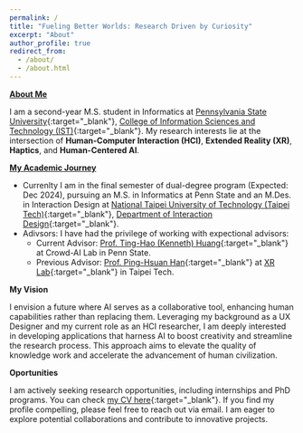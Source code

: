 ```yaml
---
permalink: /
title: "Fueling Better Worlds: Research Driven by Curiosity"
excerpt: "About"
author_profile: true
redirect_from: 
  - /about/
  - /about.html
---
```


<u>**About Me**</u>

I am a second-year M.S. student in Informatics at [Pennsylvania State University](https://www.psu.edu/){:target="_blank"}, [College of Information Sciences and Technology (IST)](https://ist.psu.edu/){:target="_blank"}. My research interests lie at the intersection of **Human-Computer Interaction (HCI)**, **Extended Reality (XR)**, **Haptics**, and **Human-Centered AI**.


<u>**My Academic Journey**</u>
- Currenlty I am in the final semester of dual-degree program (Expected: Dec 2024), pursuing an M.S. in Informatics at Penn State and an M.Des. in Interaction Design at [National Taipei University of Technology (Taipei Tech)](https://www-en.ntut.edu.tw/){:target="_blank"}, [Department of Interaction Design](https://ixd.ntut.edu.tw/index.php?Lang=en){:target="_blank"}.
- Adivsors: I have had the privilege of working with expectional advisors:
  - Current Advisor: [Prof. Ting-Hao (Kenneth) Huang](http://kennethhuang.cc/){:target="_blank"} at Crowd-AI Lab in Penn State. 
  - Previous Advisor: [Prof. Ping-Hsuan Han](https://pinghsuan.info/){:target="_blank"} at [XR Lab](https://www.youtube.com/@xrlabntut0411){:target="_blank"} in Taipei Tech.

**My Vision**

I envision a future where AI serves as a collaborative tool, enhancing human capabilities rather than replacing them. Leveraging my background as a UX Designer and my current role as an HCI researcher, I am deeply interested in developing applications that harness AI to boost creativity and streamline the research process.  This approach aims to elevate the quality of knowledge work and accelerate the advancement of human civilization.

**Oportunities**

I am actively seeking research opportunities, including internships and PhD programs. You can check [my CV here](./publicFiles/CV.pdf){:target="_blank"}. If you find my profile compelling, please feel free to reach out via email. I am eager to explore potential collaborations and contribute to innovative projects.

<!-- I am a second-year M.S. student Informatics at [Pennsylvania State University, College of Information Sciences and Technology (IST)](https://ist.psu.edu/). My core research focus is Human-Computer Interaction (HCI), where I aim to develop technologies that serve human needs and enhance human capabilities. My interests span several interconnected areas, including Extended Reality (XR) and Haptics, Human-Centered AI, and the exploration of technology's potential in various setting such as Entertainment, Health, Knowledge Work. My research goal is to create technology that serve humans, fostering a collaborative relationship where technology enhances huamn well-being.

Throughout my academic journey, I have been fortunate to meet and work with exceptional advisors who have guided me through this challenging yet rewarding path:
- Currently I am under the guidance of [Prof. Ting-Hao (Kenneth) Huang](https://crowd.ist.psu.edu/) at Crowd-AI Lab in Penn State. 
- Prior to my current M.S. studies, I completed my M.Des. in Interaction Design at [National Taipei University of Technology, Department of Interaction Design](https://ixd.ntut.edu.tw/index.php?Lang=en), where I had the privilege of being advised by [Prof. Ping-Hsuan Han](https://pinghsuan.info/) at XRLab. 

I envision the future where AI could be a good 'collaborator' and 'tool' for human user, but not replacing human. 
With my prior experience as UX Designer and current HCI researcher, I am particularly interested into developing application utlizing AI to facilitate creativivty and research process (which to help us to produce high quality of knowledge work and speed up the force to push further human civilization)

I am actively seeking research opportunities, including internships and PhD programs. If you find my profile compelling, please don't hesitate to reach out via email. I would love to explore potential collaborations together. -->
